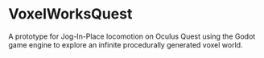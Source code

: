 # VoxelWorksQuest
A prototype for Jog-In-Place locomotion on Oculus Quest using the Godot game engine to explore an infinite procedurally generated voxel world.
